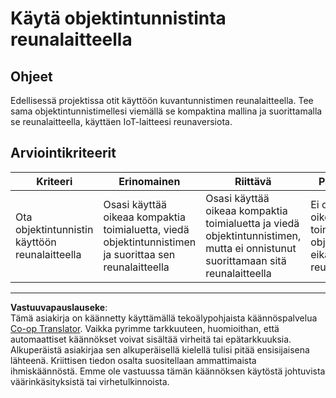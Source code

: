 <!--
CO_OP_TRANSLATOR_METADATA:
{
  "original_hash": "3cf7783991ec0ee4f6041223924894c7",
  "translation_date": "2025-08-27T20:29:23+00:00",
  "source_file": "5-retail/lessons/2-check-stock-device/assignment.md",
  "language_code": "fi"
}
-->
# Käytä objektintunnistinta reunalaitteella

## Ohjeet

Edellisessä projektissa otit käyttöön kuvantunnistimen reunalaitteella. Tee sama objektintunnistimellesi viemällä se kompaktina mallina ja suorittamalla se reunalaitteella, käyttäen IoT-laitteesi reunaversiota.

## Arviointikriteerit

| Kriteeri | Erinomainen | Riittävä | Parannettavaa |
| -------- | ----------- | -------- | ------------- |
| Ota objektintunnistin käyttöön reunalaitteella | Osasi käyttää oikeaa kompaktia toimialuetta, viedä objektintunnistimen ja suorittaa sen reunalaitteella | Osasi käyttää oikeaa kompaktia toimialuetta ja viedä objektintunnistimen, mutta ei onnistunut suorittamaan sitä reunalaitteella | Ei osannut käyttää oikeaa kompaktia toimialuetta, viedä objektintunnistinta eikä suorittaa sitä reunalaitteella |

---

**Vastuuvapauslauseke**:  
Tämä asiakirja on käännetty käyttämällä tekoälypohjaista käännöspalvelua [Co-op Translator](https://github.com/Azure/co-op-translator). Vaikka pyrimme tarkkuuteen, huomioithan, että automaattiset käännökset voivat sisältää virheitä tai epätarkkuuksia. Alkuperäistä asiakirjaa sen alkuperäisellä kielellä tulisi pitää ensisijaisena lähteenä. Kriittisen tiedon osalta suositellaan ammattimaista ihmiskäännöstä. Emme ole vastuussa tämän käännöksen käytöstä johtuvista väärinkäsityksistä tai virhetulkinnoista.